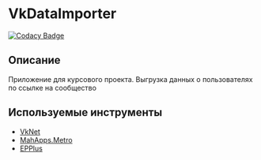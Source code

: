 # VkDataImporter

[![Codacy Badge](https://api.codacy.com/project/badge/Grade/035d53391123456da96e0f1ae80fa51a)](https://app.codacy.com/manual/LiteCore/VkDataImporter?utm_source=github.com&utm_medium=referral&utm_content=LiteCore/VkDataImporter&utm_campaign=Badge_Grade_Dashboard)

## Описание

Приложение для курсового проекта. Выгрузка данных о пользователях по ссылке на сообщество

## Используемые инструменты

* [VkNet](https://github.com/vknet/vk)
* [MahApps.Metro](https://github.com/MahApps/MahApps.Metro)
* [EPPlus](https://github.com/JanKallman/EPPlus)

